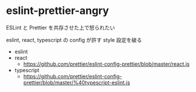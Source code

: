 # eslint-prettier-angry

ESLint と Prettier を共存させた上で怒られたい

eslint, react, typescript の config が許す style 設定を破る

- eslint
- react
  - https://github.com/prettier/eslint-config-prettier/blob/master/react.js
- typescript
  - https://github.com/prettier/eslint-config-prettier/blob/master/%40typescript-eslint.js